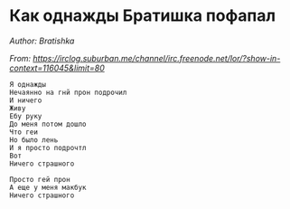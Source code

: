 # Как однажды Братишка пофапал

*Author: Bratishka*

*From: https://irclog.suburban.me/channel/irc.freenode.net/lor/?show-in-context=116045&limit=80*

    Я однажды
    Нечаянно на гнй прон подрочил
    И ничего
    Живу
    Ебу руку
    До меня потом дошло
    Что геи
    Но было лень
    И я просто подрочтл
    Вот
    Ничего страшного

    Просто гей прон
    А еще у меня макбук
    Ничего страшного